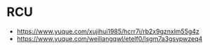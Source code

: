 # RCU

- https://www.yuque.com/xujihui1985/hcrr7i/rb2x9gznxlm55g4z
- https://www.yuque.com/weiliangqwl/etelf0/lsgm7a3gsvpwzeq4
